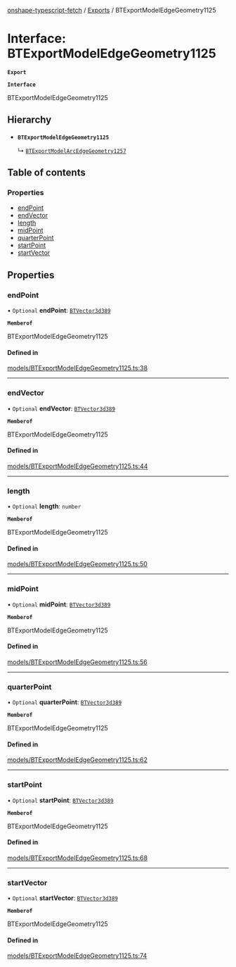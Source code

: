 [onshape-typescript-fetch](../README.md) / [Exports](../modules.md) / BTExportModelEdgeGeometry1125

# Interface: BTExportModelEdgeGeometry1125

**`Export`**

**`Interface`**

BTExportModelEdgeGeometry1125

## Hierarchy

- **`BTExportModelEdgeGeometry1125`**

  ↳ [`BTExportModelArcEdgeGeometry1257`](BTExportModelArcEdgeGeometry1257.md)

## Table of contents

### Properties

- [endPoint](BTExportModelEdgeGeometry1125.md#endpoint)
- [endVector](BTExportModelEdgeGeometry1125.md#endvector)
- [length](BTExportModelEdgeGeometry1125.md#length)
- [midPoint](BTExportModelEdgeGeometry1125.md#midpoint)
- [quarterPoint](BTExportModelEdgeGeometry1125.md#quarterpoint)
- [startPoint](BTExportModelEdgeGeometry1125.md#startpoint)
- [startVector](BTExportModelEdgeGeometry1125.md#startvector)

## Properties

### endPoint

• `Optional` **endPoint**: [`BTVector3d389`](BTVector3d389.md)

**`Memberof`**

BTExportModelEdgeGeometry1125

#### Defined in

[models/BTExportModelEdgeGeometry1125.ts:38](https://github.com/toebes/onshape-typescript-fetch/blob/3e11ae1/models/BTExportModelEdgeGeometry1125.ts#L38)

___

### endVector

• `Optional` **endVector**: [`BTVector3d389`](BTVector3d389.md)

**`Memberof`**

BTExportModelEdgeGeometry1125

#### Defined in

[models/BTExportModelEdgeGeometry1125.ts:44](https://github.com/toebes/onshape-typescript-fetch/blob/3e11ae1/models/BTExportModelEdgeGeometry1125.ts#L44)

___

### length

• `Optional` **length**: `number`

**`Memberof`**

BTExportModelEdgeGeometry1125

#### Defined in

[models/BTExportModelEdgeGeometry1125.ts:50](https://github.com/toebes/onshape-typescript-fetch/blob/3e11ae1/models/BTExportModelEdgeGeometry1125.ts#L50)

___

### midPoint

• `Optional` **midPoint**: [`BTVector3d389`](BTVector3d389.md)

**`Memberof`**

BTExportModelEdgeGeometry1125

#### Defined in

[models/BTExportModelEdgeGeometry1125.ts:56](https://github.com/toebes/onshape-typescript-fetch/blob/3e11ae1/models/BTExportModelEdgeGeometry1125.ts#L56)

___

### quarterPoint

• `Optional` **quarterPoint**: [`BTVector3d389`](BTVector3d389.md)

**`Memberof`**

BTExportModelEdgeGeometry1125

#### Defined in

[models/BTExportModelEdgeGeometry1125.ts:62](https://github.com/toebes/onshape-typescript-fetch/blob/3e11ae1/models/BTExportModelEdgeGeometry1125.ts#L62)

___

### startPoint

• `Optional` **startPoint**: [`BTVector3d389`](BTVector3d389.md)

**`Memberof`**

BTExportModelEdgeGeometry1125

#### Defined in

[models/BTExportModelEdgeGeometry1125.ts:68](https://github.com/toebes/onshape-typescript-fetch/blob/3e11ae1/models/BTExportModelEdgeGeometry1125.ts#L68)

___

### startVector

• `Optional` **startVector**: [`BTVector3d389`](BTVector3d389.md)

**`Memberof`**

BTExportModelEdgeGeometry1125

#### Defined in

[models/BTExportModelEdgeGeometry1125.ts:74](https://github.com/toebes/onshape-typescript-fetch/blob/3e11ae1/models/BTExportModelEdgeGeometry1125.ts#L74)
